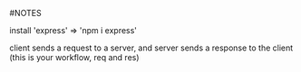 #NOTES

install 'express' => 'npm i express'

client sends a request to a server, and server sends a response to the client (this is your workflow, req and res)